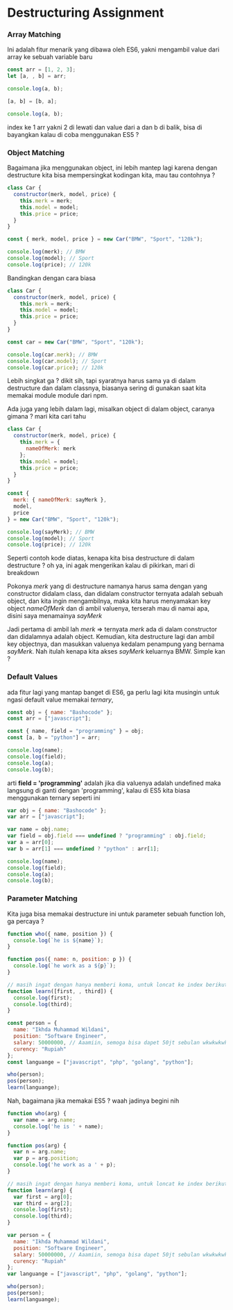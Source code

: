 # Destructuring Assignment

### Array Matching

Ini adalah fitur menarik yang dibawa oleh ES6, yakni mengambil value dari array ke sebuah variable baru

```javascript
const arr = [1, 2, 3];
let [a, , b] = arr;

console.log(a, b);

[a, b] = [b, a];

console.log(a, b);
```

index ke 1 arr yakni 2 di lewati dan value dari a dan b di balik, bisa di bayangkan kalau di coba menggunakan ES5 ?

### Object Matching

Bagaimana jika menggunakan object, ini lebih mantep lagi karena dengan destructure kita bisa mempersingkat kodingan kita, mau tau contohnya ?

```javascript
class Car {
  constructor(merk, model, price) {
    this.merk = merk;
    this.model = model;
    this.price = price;
  }
}

const { merk, model, price } = new Car("BMW", "Sport", "120k");

console.log(merk); // BMW
console.log(model); // Sport
console.log(price); // 120k
```

Bandingkan dengan cara biasa

```javascript
class Car {
  constructor(merk, model, price) {
    this.merk = merk;
    this.model = model;
    this.price = price;
  }
}

const car = new Car("BMW", "Sport", "120k");

console.log(car.merk); // BMW
console.log(car.model); // Sport
console.log(car.price); // 120k
```

Lebih singkat ga ? dikit sih, tapi syaratnya harus sama ya di dalam destructure dan dalam classnya, biasanya sering di gunakan saat kita memakai module module dari npm.

Ada juga yang lebih dalam lagi, misalkan object di dalam object, caranya gimana ? mari kita cari tahu

```javascript
class Car {
  constructor(merk, model, price) {
    this.merk = {
      nameOfMerk: merk
    };
    this.model = model;
    this.price = price;
  }
}

const {
  merk: { nameOfMerk: sayMerk },
  model,
  price
} = new Car("BMW", "Sport", "120k");

console.log(sayMerk); // BMW
console.log(model); // Sport
console.log(price); // 120k
```

Seperti contoh kode diatas, kenapa kita bisa destructure di dalam destructure ? oh ya, ini agak mengerikan kalau di pikirkan, mari di breakdown

Pokonya _merk_ yang di destructure namanya harus sama dengan yang constructor didalam class, dan didalam constructor ternyata adalah sebuah object, dan kita ingin mengambilnya, maka kita harus menyamakan key object _nameOfMerk_ dan di ambil valuenya, terserah mau di namai apa, disini saya menamainya _sayMerk_

Jadi pertama di ambil lah _merk_ => ternyata _merk_ ada di dalam constructor dan didalamnya adalah object. Kemudian, kita destructure lagi dan ambil key objectnya, dan masukkan valuenya kedalam penampung yang bernama _sayMerk_. Nah itulah kenapa kita akses _sayMerk_ keluarnya BMW. Simple kan ?

### Default Values

ada fitur lagi yang mantap banget di ES6, ga perlu lagi kita musingin untuk ngasi default value memakai _ternary_,

```javascript
const obj = { name: "Bashocode" };
const arr = ["javascript"];

const { name, field = "programming" } = obj;
const [a, b = "python"] = arr;

console.log(name);
console.log(field);
console.log(a);
console.log(b);
```

arti **field = 'programming'** adalah jika dia valuenya adalah undefined maka langsung di ganti dengan 'programming', kalau di ES5 kita biasa menggunakan ternary seperti ini

```javascript
var obj = { name: "Bashocode" };
var arr = ["javascript"];

var name = obj.name;
var field = obj.field === undefined ? "programming" : obj.field;
var a = arr[0];
var b = arr[1] === undefined ? "python" : arr[1];

console.log(name);
console.log(field);
console.log(a);
console.log(b);
```

### Parameter Matching

Kita juga bisa memakai destructure ini untuk parameter sebuah function loh, ga percaya ?

```javascript
function who({ name, position }) {
  console.log(`he is ${name}`);
}

function pos({ name: n, position: p }) {
  console.log(`he work as a ${p}`);
}

// masih ingat dengan hanya memberi koma, untuk loncat ke index berikutnya ?
function learn([first, , third]) {
  console.log(first);
  console.log(third);
}

const person = {
  name: "Ikhda Muhammad Wildani",
  position: "Software Engineer",
  salary: 50000000, // Aaamiin, semoga bisa dapet 50jt sebulan wkwkwkwk
  curency: "Rupiah"
};
const languange = ["javascript", "php", "golang", "python"];

who(person);
pos(person);
learn(languange);
```

Nah, bagaimana jika memakai ES5 ? waah jadinya begini nih

```javascript
function who(arg) {
  var name = arg.name;
  console.log('he is ' + name);
}

function pos(arg) {
  var n = arg.name;
  var p = arg.position;
  console.log('he work as a ' + p);
}

// masih ingat dengan hanya memberi koma, untuk loncat ke index berikutnya ?
function learn(arg) {
  var first = arg[0];
  var third = arg[2];
  console.log(first);
  console.log(third);
}

var person = {
  name: "Ikhda Muhammad Wildani",
  position: "Software Engineer",
  salary: 50000000, // Aaamiin, semoga bisa dapet 50jt sebulan wkwkwkwk
  curency: "Rupiah"
};
var languange = ["javascript", "php", "golang", "python"];

who(person);
pos(person);
learn(languange);
```
